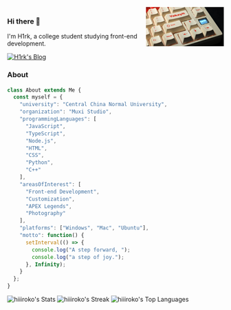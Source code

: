 <img width="36%" align="right" src="https://github.com/hiiiroko/hiiiroko/blob/main/assets/Yakeylt.jpeg?raw=true" />

### Hi there 🥳
I'm H1rk, a college student studying front-end development.

[![H1rk's Blog](https://img.shields.io/badge/Blog-%23333.svg?logo=blogger&logoColor=white)](https://hiiiroko.github.io/)

### About
```javascript
class About extends Me {
  const myself = {
    "university": "Central China Normal University",
    "organization": "Muxi Studio",
    "programmingLanguages": [
      "JavaScript", 
      "TypeScript", 
      "Node.js", 
      "HTML", 
      "CSS", 
      "Python", 
      "C++"
    ],
    "areasOfInterest": [
      "Front-end Development", 
      "Customization",  
      "APEX Legends", 
      "Photography"
    ],
    "platforms": ["Windows", "Mac", "Ubuntu"],
    "motto": function() {
      setInterval(() => {
        console.log("A step forward, ");
        console.log("a step of joy.");
      }, Infinity);
    }
  };
}
```

![hiiiroko's Stats](https://github-readme-stats.vercel.app/api?username=hiiiroko&theme=graywhite&show_icons=true&hide_border=true&count_private=true&rank_icon=percentile)
![hiiiroko's Streak](https://github-readme-streak-stats.herokuapp.com/?user=hiiiroko&theme=graywhite&hide_border=true)
![hiiiroko's Top Languages](https://github-readme-stats.vercel.app/api/top-langs/?username=hiiiroko&theme=graywhite&show_icons=true&hide_border=true&layout=compact)
